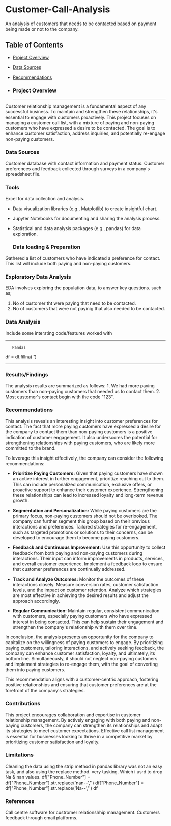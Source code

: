 # Customer-Call-Analysis
An analysis of customers that needs to be contacted based on payment being made or not to the company.


## Table of Contents
- [Project Overview](#project-overview)
- [Data Sources](#data-sources)
- [Recommendations](#recommendations)

- ### Project Overview
  ---
Customer relationship management is a fundamental aspect of any successful business. To maintain and strengthen these relationships, it's essential to engage with customers proactively. This project focuses on managing a customer call list, with a mixture of paying and non-paying customers who have expressed a desire to be contacted. The goal is to enhance customer satisfaction, address inquiries, and potentially re-engage non-paying customers.
  
  ### Data Sources
  
Customer database with contact information and payment status.
Customer preferences and feedback collected through surveys  in a company's spreadsheet file.
  

  ### Tools
  
  Excel for data collection and analysis.
- Data visualization libraries (e.g., Matplotlib) to create insightful chart.
- Jupyter Notebooks for documenting and sharing the analysis process.
- Statistical and data analysis packages (e.g., pandas) for  data exploration.

  ### Data loading & Preparation
  
 Gathered a list of customers who have indicated a preference for contact. This list will include both paying and non-paying customers.

  ### Exploratory Data Analysis
  
  EDA involves exploring the population data, to answer key questions. such as;
 1. No of customer tht were paying that need to be contacted.
 2. No of customers that were not payinig that also needed to be contacted.

  ### Data Analysis
  
  Include some intersting code/features worked with
  
  ---
       Pandas
    
 df = df.fillna('')

  ---
  


  ### Results/Findings
  
  The analysis results are summarized as follows:
    1. We had more paying customers than non-paying customers that needed us to contact them.
    2. Most customer's contact begin with the code "123".
    
### Recommendations
   This analysis reveals an interesting insight into customer preferences for contact. The fact that more paying customers have expressed a desire for the company to contact them than non-paying customers is a positive indication of customer engagement. It also underscores the potential for strengthening relationships with paying customers, who are likely more committed to the brand.

To leverage this insight effectively, the company can consider the following recommendations:

- **Prioritize Paying Customers:** Given that paying customers have shown an active interest in further engagement, prioritize reaching out to them. This can include personalized communication, exclusive offers, or proactive support to enhance their customer experience. Strengthening these relationships can lead to increased loyalty and long-term revenue growth.

- **Segmentation and Personalization:** While paying customers are the primary focus, non-paying customers should not be overlooked. The company can further segment this group based on their previous interactions and preferences. Tailored strategies for re-engagement, such as targeted promotions or solutions to their concerns, can be developed to encourage them to become paying customers.

- **Feedback and Continuous Improvement:** Use this opportunity to collect feedback from both paying and non-paying customers during interactions. Their input can inform improvements in products, services, and overall customer experience. Implement a feedback loop to ensure that customer preferences are continually addressed.

- **Track and Analyze Outcomes:** Monitor the outcomes of these interactions closely. Measure conversion rates, customer satisfaction levels, and the impact on customer retention. Analyze which strategies are most effective in achieving the desired results and adjust the approach accordingly.

- **Regular Communication:** Maintain regular, consistent communication with customers, especially paying customers who have expressed interest in being contacted. This can help sustain their engagement and strengthen the company's relationship with them over time.

In conclusion, the analysis presents an opportunity for the company to capitalize on the willingness of paying customers to engage. By prioritizing paying customers, tailoring interactions, and actively seeking feedback, the company can enhance customer satisfaction, loyalty, and ultimately, its bottom line. Simultaneously, it should not neglect non-paying customers and implement strategies to re-engage them, with the goal of converting them into paying customers.

This recommendation aligns with a customer-centric approach, fostering positive relationships and ensuring that customer preferences are at the forefront of the company's strategies.

   

### Contributions
This project encourages collaboration and expertise in customer relationship management. By actively engaging with both paying and non-paying customers, the company can strengthen its relationships and adapt its strategies to meet customer expectations. Effective call list management is essential for businesses looking to thrive in a competitive market by prioritizing customer satisfaction and loyalty.
  

### Limitations
Cleaning the data using the strip method in pandas library was not an easy task, and also using the replace method. very tasking. Which i usrd to drop Na & nan values.
df["Phone_Number"] = df["Phone_Number"].str.replace('nan--','')
df["Phone_Number"] = df["Phone_Number"].str.replace('Na--','')
df



### References
 Call centre software for custromer relationshhip management.
 Customers feedback through email platforms.
